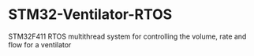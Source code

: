 # STM32-Ventilator-RTOS
STM32F411 RTOS multithread system for controlling the volume, rate and flow for a ventilator
